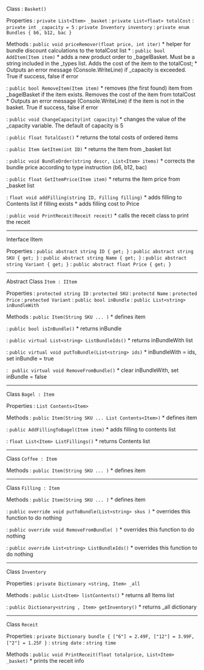 Class
: `Basket()`

Properties
: `private List<Item> _basket`
: `private List<float> totalCost`
: `private int _capacity = 5`
: `private Inventory inventory`
: `private enum Bundles { b6, b12, bac }`


Methods
: `public void priceRemover(float price, int iter)`
    * helper for bundle discount calculations to the totalCost list
    * 
: `public bool AddItem(Item item)`
    * adds a new product order to _bagelBasket. Must be a string included in the _types list. Adds the cost of the item to the totalCost;
    * Outputs an error message (Console.WriteLine) if _capacity is exceeded. True if success, false if error

: `public bool RemoveItem(Item item)`
    * removes (the first found) item from _bagelBasket if the item exists. Removes the cost of the item from totalCost
    * Outputs an error message (Console.WriteLine) if the item is not in the basket. True if success, false if error

: `public void ChangeCapacity(int capacity)`
    * changes the value of the _capacity variable. The default of capacity is 5

: `public float TotalCost()`
    * returns the total costs of ordered items

: `public Item GetItem(int ID)`
    * returns the Item from _basket list

: `public void BundleOrder(string descr, List<Item> items)`
    * corrects the bundle price according to type instruction (b6, b12, bac)
  
: `public float GetItemPrice(Item item)`
    * returns the Item price from _basket list
  
: `float void addFilling(string ID, Filling filling)`
    * adds filling to Contents list if filling exists
    * adds filling cost to Price

: `public void PrintReceit(Receit receit)`
    * calls the receit class to print the receit

_____________

Interface IItem

Properties
: `public abstract string ID { get; }`
: `public abstract string SKU { get; }`
: `public abstract string Name { get; }`
: `public abstract string Variant { get; }`
: `public abstract float Price { get; }`

_____________

Abstract Class
 `Item : IItem`

Properties
: `protected string ID`
: `protected SKU`
: `protectd Name`
: `protected Price`
: `protected Variant`
: `public bool inBundle`
: `public List<string> inBundleWith`


Methods
:  `public Item(String SKU ... )`
    * defines item

:  `public bool isInBundle()`
    * returns inBundle

:  `public virtual List<string> ListBundleIds()`
    * returns inBundleWith list

:  `public virtual void putToBundle(List<string> ids)`
    * inBundleWith = ids, set inBundle = true

:  ` public virtual void RemoveFromBundle()`
    * clear inBundleWith, set inBundle = false 

_____________

Class
 `Bagel : Item`

Properties
: `List Contents<Item>`

Methods
:  `public Item(String SKU ... List Contents<Item>)`
    * defines item

:  `public AddFillingToBagel(Item item)`
    * adds filling to contents list
  
: `float List<Item> ListFillings()`
    * returns Contents list

_____________

Class
 `Coffee : Item`

Methods
:  `public Item(String SKU ... )`
    * defines item
  
_____________

Class
 `Filling : Item`

Methods
:  `public Item(String SKU ... )`
    * defines item

:  `public override void putToBundle(List<string> skus )`
    * overrides this function to do nothing

:  `public override void RemoveFromBundle( )`
    * overrides this function to do nothing

:  `public override List<string> ListBundleIds()`
    * overrides this function to do nothing

_____________

Class
 `Inventory `

Properties
: `private Dictionary <string, Item> _all`

Methods
: `public List<Item> listContents()`
    * returns all Items list

: `public Dictionary<string , Item> getInventory()`
    * returns _all dictionary


_____________


Class
 `Receit`

Properties
: `private Dictionary bundle { ["6"] = 2.49F, ["12"] = 3.99F, ["2"] = 1.25F }`
: `string date`
: `string time`

Methods
: `public void PrintReceit(float totalprice, List<Item> _basket)`
    * prints the receit info
